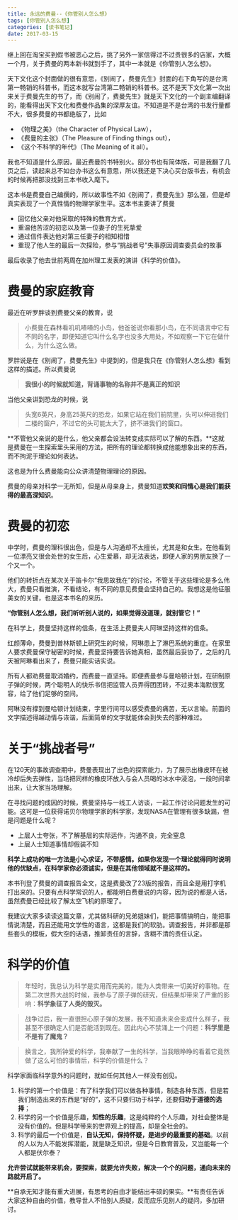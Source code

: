 ```yaml
---
title: 永远的费曼--《你管别人怎么想》
tags: [你管别人怎么想]
categories: [读书笔记]
date: 2017-03-15
---
```


继上回在淘宝买到假书被恶心之后，挑了另外一家信得过不过贵很多的店家，大概一个月，关于费曼的两本新书就到手了，其中一本就是《你管别人怎么想》。

天下文化这个封面做的很有意思，《别闹了，费曼先生》封面的右下角写的是台湾第一畅销的科普书，而这本就写台湾第二畅销的科普书。这不是天下文化第一次出来关于费曼先生的书了，而《别闹了，费曼先生》就是天下文化的一个副主编翻译的，能看得出天下文化和费曼作品集的深厚友谊。不知道是不是台湾的书发行量都不大，很多费曼的书都绝版了，比如
- 《物理之美》（the Character of Physical Law），
- 《费曼的主张》（The Pleasure of Finding things out），
- 《这个不科学的年代》（The Meaning of it all）。

我也不知道是什么原因，最近费曼的书特别火。部分书也有简体版，可是我翻了几页之后，读起来总不如台办书这么有意思，所以我还是下决心买台版书去，有机会的时候再把那没找到三本书收入麾下。

这本书是费曼自己编撰的，所以故事性不如《别闹了，费曼先生》那么强，但是却真实表现了一个真性情的物理学家生平。这本书主要讲了费曼
- 回忆他父亲对他采取的特殊的教育方式，
- 重温他苦涩的初恋以及第一位妻子的生死挚爱
- 通过信件表达他对第三任妻子的相知相惜
- 重现了他人生的最后一次探险，参与“挑战者号”失事原因调查委员会的故事

最后收录了他去世前两周在加州理工发表的演讲《科学的价值》。

<!-- more -->

# 费曼的家庭教育
最近在听罗胖谈到费曼父亲的教育，说
>小费曼在森林看叽叽喳喳的小鸟，他爸爸说你看那小鸟，在不同语言中它有不同的名字，即便知道它叫什么名字也没多大用处，不如观察一下它在做什么，为什么这么做。

罗胖说是在《别闹了，费曼先生》中提到的，但是我只在《你管别人怎么想》看到这样的描述。所以费曼说
>**我很小的时候就知道，背诵事物的名称并不是真正的知识**

当他父亲讲到恐龙的时候，说
>头宽6英尺，身高25英尺的恐龙，如果它站在我们前院里，头可以伸进我们二楼的窗户，不过它的头可能太大了，挤不进我们的窗口。

**不管他父亲说的是什么，他父亲都会设法转变成实际可以了解的东西。**这就是费曼在一生探索里头采用的方法，把所有的理论都转换成他能想象出来的东西，而不拘泥于理论如何表达。

这也是为什么费曼能向公众讲清楚物理理论的原因。

费曼的母亲对科学一无所知，但是从母亲身上，费曼知道**欢笑和同情心是我们能获得的最高深知识**。

# 费曼的初恋
中学时，费曼的理科很出色，但是与人沟通却不太擅长，尤其是和女生。在他看到一位漂亮又很会处世的女生后，心生爱慕，却无法表达，即便人家的男朋友换了一个又一个。

他们的转折点在某次关于笛卡尔“我思故我在”的讨论，不管关于这些理论是多么伟大，费曼只看推演，不看结论，有不同的意见费曼会坚持自己的。我想这是他征服美女的关键，也是这本书名的来历。

**“你管别人怎么想，我们听听别人说的，如果觉得没道理，就别管它！”**

在科学上，费曼坚持这样的信条，在生活上费曼夫人阿琳坚持这样的信条。

红颜薄命，费曼到普林斯顿上研究生的时候，阿琳患上了淋巴系统的重症。在家里人要求费曼保守秘密的时候，费曼坚持要告诉她真相，虽然最后妥协了，之后的几天被阿琳看出来了，费曼只能实话实说。

所有人都劝费曼取消婚约，而费曼一直坚持。即便费曼参与曼哈顿计划，在研制原子弹的时候，两个聪明人的快乐书信把监管人员弄得团团转，不过奥本海默很宽容，给了他们足够的空间。

阿琳没有撑到曼哈顿计划结束，字里行间可以感受费曼的痛苦，无以言喻。前面的文字描述得越动情与诙谐，后面简单的文字就能体会到失去的那种难过。

# 关于“挑战者号”
在120天的事故调查期中，费曼表现出了出色的探索能力，为了展示出橡皮环在被冷却后失去弹性，当场把同样的橡皮环放入与会人员喝的冰水中浸泡，一段时间拿出来，让大家当场理解。

在寻找问题的成因的时候，费曼坚持与一线工人访谈，一起工作讨论问题发生的可能。这可是一位获得诺贝尔物理学家的科学家，发现NASA在管理有很多缺漏，但是问题是什么呢？
- 上层人士夸张，不了解基层的实际运作，沟通不良，完全窒息
- 上层人士知道事情却假装不知

**科学上成功的唯一方法是小心求证，不带感情。如果你发现一个理论就得同时说明他的优缺点，在科学家你必须诚实，但是在其他领域就不是这样的。**

本书刊登了费曼的调查报告全文，这是费曼改了23版的报告，而且全是用打字机打出来的。只要有点科学常识的人，都能明白费曼说的内容，因为说的都是人话，虽然费曼已经比较了解太空飞机的原理了。

我建议大家多读读这篇文章，尤其做科研的兄弟姐妹们，能把事情搞明白，能把事情说清楚，而且还能用文学性的语言，这都是我们的软肋。调查报告，并非都是那些套头的模板，假大空的话语，推卸责任的言辞，含糊不清的责任认定。

# 科学的价值
>年轻时，我总认为科学是实用而完美的，能为人类带来一切美好的事物。在第二次世界大战的时候，我参与了原子弹的研究，但结果却带来了严重的影响：**科学象征了人类的毁灭。**

>战争过后，我一直很担心原子弹的发展，我不知道未来会变成什么样子，我甚至不很确定人们是否能活到现在。因此内心不禁涌上一个问题：**科学里是不是有了魔鬼？**

>换言之，我所钟爱的科学，我奉献了一生的科学，当我眼睁睁的看着它竟然做了这么可怕的事情后，科学的价值是什么？

科学家面临科学意外的问题时，就如任何其他人一样没有创见。
1. 科学的第一个价值是：有了科学我们可以做各种事情，制造各种东西，但是若我们制造出来的东西是“好的”，这不只要归功于科学，还要**归功于道德的选择**；
1. 科学的另一个价值是乐趣，**知性的乐趣**，这是纯粹的个人乐趣，对社会整体是没有价值的。但是科学带来的世界观上的提高，却是全社会的。
1. 科学的最后一个价值是，**自认无知，保持怀疑，是进步的最重要的基础**。以前的人以为人不能发挥潜能，就是缺乏知识，但是今日教育普及，又岂能每一个人都是伏尔泰？

**允许尝试就能带来机会，要探索，就要允许失败，解决一个个的问题，通向未来的路就开启了。**

**自承无知才能有重大进展，有思考的自由才能结出丰硕的果实。**有责任告诉大家这种自由的价值，教导世人不怕别人质疑，反而应乐见别人的疑问，多加研讨。
